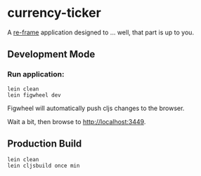 # currency-ticker

A [re-frame](https://github.com/Day8/re-frame) application designed to ... well, that part is up to you.

## Development Mode

### Run application:

```
lein clean
lein figwheel dev
```

Figwheel will automatically push cljs changes to the browser.

Wait a bit, then browse to [http://localhost:3449](http://localhost:3449).

## Production Build

```
lein clean
lein cljsbuild once min
```
